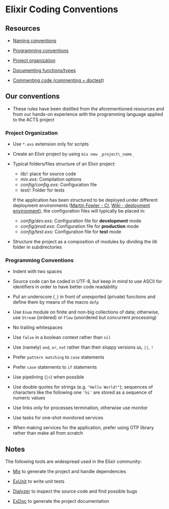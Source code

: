 # Elixir Coding Conventions

## Resources

* [Naming conventions](http://elixir-lang.org/docs/master/elixir/naming-conventions.html)

* [Programming conventions](https://github.com/StefanoMunari/city-codestd/blob/elixir_p0/elixir/programming.md)

* [Project organization](https://github.com/StefanoMunari/city-codestd/blob/elixir_p0/elixir/project.md)

* [Documenting functions/types](http://elixir-lang.org/docs/master/elixir/typespecs.html)

* [Commenting code (commenting + doctest)](http://elixir-lang.org/docs/master/elixir/writing-documentation.html)

## Our conventions

* These rules have been distilled from the aforementioned resources and from our
hands-on experience with the programming language applied to the ACTS project

### Project Organization

* Use `*.exs` extension only for scripts

* Create an Elixir project by using `mix new _project\_name_`

* Typical folders/files structure of an Elixir project:

	+ *lib/*: place for source code
	+ *mix.exs*: Compilation options
	+ *config/config.exs*: Configuration file
	+ *test/*: Folder for tests

  If the application has been structured to be deployed under different deployment environments ([Martin Fowler - CI](https://martinfowler.com/articles/continuousIntegration.html), [Wiki - deployment environment](https://en.wikipedia.org/wiki/Deployment_environment)), the configuration files will typically be placed in:

  	+ *config/dev.exs*: Configuration file for **development** mode
  	+ *config/prod.exs*: Configuration file for **production** mode
  	+ *config/test.exs*: Configuration file for **test** mode

* Structure the project as a composition of modules by dividing the *lib*
  folder in subdirectories


### Programming Conventions

* Indent with two spaces

* Source code can be coded in UTF-8, but keep in mind to use ASCII for
  identifiers in order to have better code readability

* Put an underscore (`_`) in front of unexported (private) functions and define
  them by means of the macro `defp`

* Use `Enum` module on finite and non-big collections of data; otherwise, use
  `Stream` (ordered) or `Flow` (unordered but concurrent processing)

* No trailing whitespaces

* Use `false` in a boolean context rather than `nil`

* Use (namely) `and`, `or`, `not` rather than their sloppy versions `&&`, `||`,
  `!`

* Prefer `pattern matching` to `case` statements

* Prefer `case` statements to `if` statements

* Use pipelining (`|>`) when possible

* Use double quotes for strings (e.g. `"Hello World!"`); sequences of characters
  like the following one `'hi'` are stored as a sequence of numeric values

* Use links only for processes termination, otherwise use monitor

* Use tasks for one-shot monitored services

* When making services for the application, prefer using OTP library rather than
  make all from scratch

## Notes

The following tools are widespread used in the Elixir community:

* [Mix](http://elixir-lang.org/docs/stable/mix/Mix.Project.html) to generate the project and handle dependencies

* [ExUnit](http://elixir-lang.org/docs/stable/ex_unit/ExUnit.html) to write unit tests

* [Dialyzer](https://github.com/jeremyjh/dialyxir) to inspect the source code and find possible bugs

* [ExDoc](https://github.com/elixir-lang/ex_doc) to generate the project documentation
